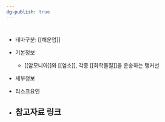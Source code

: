 ```yaml
---
dg-publish: true
---
```

#

- 테마구분: [[해운업]]



- 기본정보
	- [[암모니아]]와 [[염소]], 각종 [[화학물질]]을 운송하는 탱커선


- 세부정보



- 리스크요인




- 참고자료 링크
	- 
